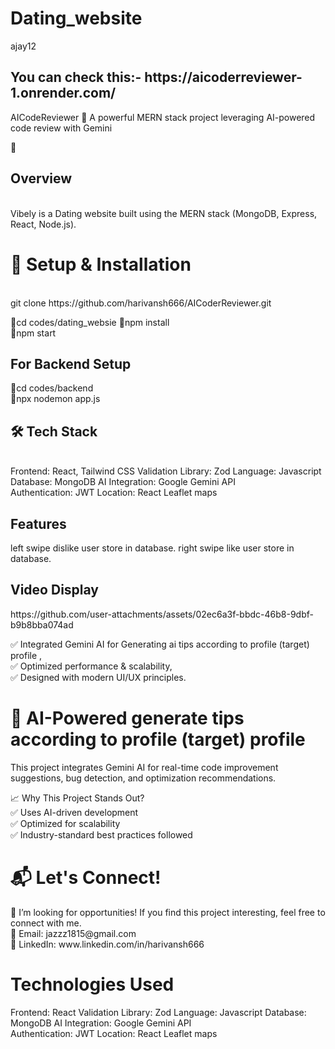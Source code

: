 ﻿# Dating_website
ajay12

<h2>You can check this:- https://aicoderreviewer-1.onrender.com/</h2>
AICodeReviewer
🚀 A powerful MERN stack project leveraging AI-powered code review with Gemini


🔹 <h2> Overview </h2> <br>
Vibely is a Dating website built using the MERN stack (MongoDB, Express, React, Node.js).

<h1> 🚀 Setup & Installation </h1> <br>
git clone https://github.com/harivansh666/AICoderReviewer.git  <br>

🔹cd codes/dating_websie
🔹npm install <br>
🔹npm start <br>

<h2> For Backend Setup </h2> 
🔹cd codes/backend  <br>
🔹npx nodemon app.js

<h2> 🛠️ Tech Stack </h2> <br>
Frontend: React, Tailwind CSS
Validation Library: Zod
Language: Javascript
Database: MongoDB
AI Integration: Google Gemini API <br>
Authentication: JWT
Location:  React Leaflet maps

<h2>Features</h2>
left swipe dislike user store in database.
right swipe like user store in database. 

<h2>Video Display</h2>
https://github.com/user-attachments/assets/02ec6a3f-bbdc-46b8-9dbf-b9b8bba074ad

✅ Integrated Gemini AI for Generating ai tips according to profile (target) profile , <br>
✅ Optimized performance & scalability, <br>
✅ Designed with modern UI/UX principles. <br>

<h1>🧠 AI-Powered generate tips according to profile (target) profile </h1>
This project integrates Gemini AI for real-time code improvement suggestions, bug detection, and optimization recommendations.

📈 Why This Project Stands Out? <br>
✅ Uses AI-driven development <br>
✅ Optimized for scalability <br>
✅ Industry-standard best practices followed <br>

<h1> 📬 Let's Connect! </h1>
💼 I’m looking for opportunities! If you find this project interesting, feel free to connect with me. <br>
📧 Email: jazzz1815@gmail.com <br>
🔗 LinkedIn: www.linkedin.com/in/harivansh666 <br>





<h1> Technologies Used </h1>
Frontend: React
Validation Library: Zod
Language: Javascript
Database: MongoDB
AI Integration: Google Gemini API <br>
Authentication: JWT
Location:  React Leaflet maps


